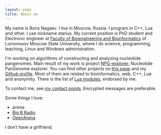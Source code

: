 ```yaml
---
layout: page
title: About me
---
```


My name is Boris Nagaev. I live in Moscow, Russia.
I program in C++, Lua and other. I use nickname starius.
My current position is PhD student and Electronic engineer
at [Faculty of Bioengineering and Bioinformatics][fbb]
of Lomonosov Moscow State University, where I do science,
programming, teaching, Linux and Windows administration.

I'm working on algorithms of constructing and analyzing
nucleotide pangenomes. Main result of my work is project
[NPG-explorer][npge], Nucleotide PanGenome explorer.
You can find other projects on [this page][code] and my
[Github profile][github]. Most of them are related to
bioinformatics, web, C++, Lua and anonymity. There is
the list of [Lua modules][lua-toolbox], endorsed by me.

[fbb]: http://en.fbb.msu.ru/
[npge]: http://mouse.belozersky.msu.ru/tools/npge.html
[code]: /code
[github]: https://github.com/starius/
[lua-toolbox]: https://lua-toolbox.com/user/129

To contact me, see [my contact points][contact].
Encrypted messages are preferable.

Some things I love:

 * anime
 * [Big B Radio](http://www.bigbradio.com/
    "mplayer http://50.7.173.162:8076")
 * [OpenArena][oa]

I don’t have a girlfriend.

[oa]: http://openarena.ws
[contact]: /contact
